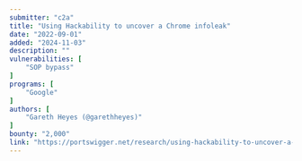 ```yaml
---
submitter: "c2a"
title: "Using Hackability to uncover a Chrome infoleak"
date: "2022-09-01"
added: "2024-11-03"
description: ""
vulnerabilities: [
    "SOP bypass"
]
programs: [
    "Google"
]
authors: [
    "Gareth Heyes (@garethheyes)"
]
bounty: "2,000"
link: "https://portswigger.net/research/using-hackability-to-uncover-a-chrome-infoleak"
---
```




